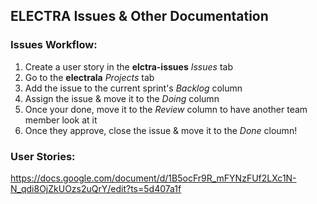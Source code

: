 ## ELECTRA Issues & Other Documentation

### Issues Workflow:
1. Create a user story in the **elctra-issues** *Issues* tab
2. Go to the **electrala** *Projects* tab
3. Add the issue to the current sprint's *Backlog* column
4. Assign the issue & move it to the *Doing* column
5. Once your done, move it to the *Review* column to have another team member look at it
6. Once they approve, close the issue & move it to the *Done* cloumn!

### User Stories:
https://docs.google.com/document/d/1B5ocFr9R_mFYNzFUf2LXc1N-N_qdi8OjZkUOzs2uQrY/edit?ts=5d407a1f
